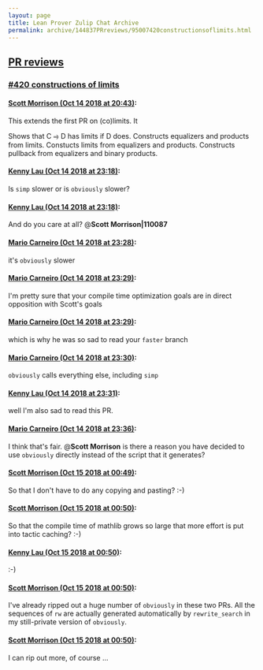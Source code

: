 ```yaml
---
layout: page
title: Lean Prover Zulip Chat Archive 
permalink: archive/144837PRreviews/95007420constructionsoflimits.html
---
```


## [PR reviews](index.html)
### [#420 constructions of limits](95007420constructionsoflimits.html)

#### [Scott Morrison (Oct 14 2018 at 20:43)](https://leanprover.zulipchat.com/#narrow/stream/144837-PR%20reviews/topic/%23420%20constructions%20of%20limits/near/135788640):
This extends the first PR on (co)limits. It

Shows that C ⥤ D has limits if D does.
Constructs equalizers and products from limits.
Constucts limits from equalizers and products.
Constructs pullback from equalizers and binary products.

#### [Kenny Lau (Oct 14 2018 at 23:18)](https://leanprover.zulipchat.com/#narrow/stream/144837-PR%20reviews/topic/%23420%20constructions%20of%20limits/near/135793797):
Is `simp` slower or is `obviously` slower?

#### [Kenny Lau (Oct 14 2018 at 23:18)](https://leanprover.zulipchat.com/#narrow/stream/144837-PR%20reviews/topic/%23420%20constructions%20of%20limits/near/135793798):
And do you care at all? @**Scott Morrison|110087**

#### [Mario Carneiro (Oct 14 2018 at 23:28)](https://leanprover.zulipchat.com/#narrow/stream/144837-PR%20reviews/topic/%23420%20constructions%20of%20limits/near/135794099):
it's `obviously` slower

#### [Mario Carneiro (Oct 14 2018 at 23:29)](https://leanprover.zulipchat.com/#narrow/stream/144837-PR%20reviews/topic/%23420%20constructions%20of%20limits/near/135794107):
I'm pretty sure that your compile time optimization goals are in direct opposition with Scott's goals

#### [Mario Carneiro (Oct 14 2018 at 23:29)](https://leanprover.zulipchat.com/#narrow/stream/144837-PR%20reviews/topic/%23420%20constructions%20of%20limits/near/135794113):
which is why he was so sad to read your `faster` branch

#### [Mario Carneiro (Oct 14 2018 at 23:30)](https://leanprover.zulipchat.com/#narrow/stream/144837-PR%20reviews/topic/%23420%20constructions%20of%20limits/near/135794160):
`obviously` calls everything else, including `simp`

#### [Kenny Lau (Oct 14 2018 at 23:31)](https://leanprover.zulipchat.com/#narrow/stream/144837-PR%20reviews/topic/%23420%20constructions%20of%20limits/near/135794176):
well I'm also sad to read this PR.

#### [Mario Carneiro (Oct 14 2018 at 23:36)](https://leanprover.zulipchat.com/#narrow/stream/144837-PR%20reviews/topic/%23420%20constructions%20of%20limits/near/135794323):
I think that's fair. @**Scott Morrison** is there a reason you have decided to use `obviously` directly instead of the script that it generates?

#### [Scott Morrison (Oct 15 2018 at 00:49)](https://leanprover.zulipchat.com/#narrow/stream/144837-PR%20reviews/topic/%23420%20constructions%20of%20limits/near/135796411):
So that I don't have to do any copying and pasting? :-)

#### [Scott Morrison (Oct 15 2018 at 00:50)](https://leanprover.zulipchat.com/#narrow/stream/144837-PR%20reviews/topic/%23420%20constructions%20of%20limits/near/135796427):
So that the compile time of mathlib grows so large that more effort is put into tactic caching? :-)

#### [Kenny Lau (Oct 15 2018 at 00:50)](https://leanprover.zulipchat.com/#narrow/stream/144837-PR%20reviews/topic/%23420%20constructions%20of%20limits/near/135796464):
:-)

#### [Scott Morrison (Oct 15 2018 at 00:50)](https://leanprover.zulipchat.com/#narrow/stream/144837-PR%20reviews/topic/%23420%20constructions%20of%20limits/near/135796475):
I've already ripped out a huge number of `obviously` in these two PRs. All the sequences of `rw` are actually generated automatically by `rewrite_search` in my still-private version of `obviously`.

#### [Scott Morrison (Oct 15 2018 at 00:50)](https://leanprover.zulipchat.com/#narrow/stream/144837-PR%20reviews/topic/%23420%20constructions%20of%20limits/near/135796477):
I can rip out more, of course ...

